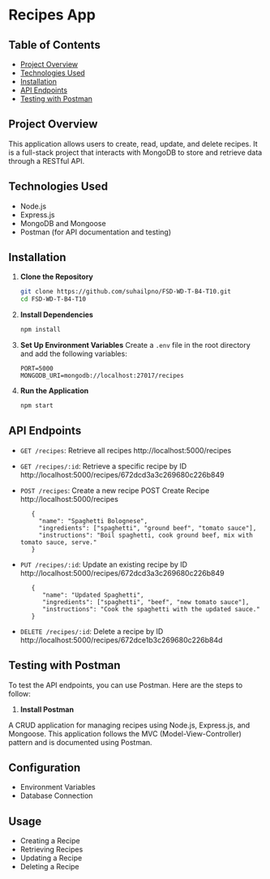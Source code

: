 # Recipes App

## Table of Contents

- [Project Overview](#project-overview)
- [Technologies Used](#technologies-used)
- [Installation](#installation)
- [API Endpoints](#api-endpoints)
- [Testing with Postman](#testing-with-postman)

## Project Overview

This application allows users to create, read, update, and delete recipes. It is a full-stack project that interacts with MongoDB to store and retrieve data through a RESTful API.

## Technologies Used

- Node.js
- Express.js
- MongoDB and Mongoose
- Postman (for API documentation and testing)

## Installation

1. **Clone the Repository**

   ```bash
   git clone https://github.com/suhailpno/FSD-WD-T-B4-T10.git
   cd FSD-WD-T-B4-T10
   ```

2. **Install Dependencies**

   ```bash
   npm install
   ```

3. **Set Up Environment Variables**
   Create a `.env` file in the root directory and add the following variables:

   ```env
   PORT=5000
   MONGODB_URI=mongodb://localhost:27017/recipes
   ```

4. **Run the Application**
   ```bash
   npm start
   ```

## API Endpoints

- `GET /recipes`: Retrieve all recipes
         http://localhost:5000/recipes

- `GET /recipes/:id`: Retrieve a specific recipe by ID
         http://localhost:5000/recipes/672dcd3a3c269680c226b849

- `POST /recipes`: Create a new recipe
         POST
         Create Recipe
         http://localhost:5000/recipes
        
         {
           "name": "Spaghetti Bolognese",
           "ingredients": ["spaghetti", "ground beef", "tomato sauce"],
           "instructions": "Boil spaghetti, cook ground beef, mix with tomato sauce, serve."
         }

- `PUT /recipes/:id`: Update an existing recipe by ID
         http://localhost:5000/recipes/672dcd3a3c269680c226b849
         
         {
            "name": "Updated Spaghetti",
            "ingredients": ["spaghetti", "beef", "new tomato sauce"],
            "instructions": "Cook the spaghetti with the updated sauce."
         }

- `DELETE /recipes/:id`: Delete a recipe by ID
         http://localhost:5000/recipes/672dce1b3c269680c226b84d

## Testing with Postman

To test the API endpoints, you can use Postman. Here are the steps to follow:

1. **Install Postman**

A CRUD application for managing recipes using Node.js, Express.js, and Mongoose. This application follows the MVC (Model-View-Controller) pattern and is documented using Postman.

## Configuration

- Environment Variables
- Database Connection

## Usage

- Creating a Recipe
- Retrieving Recipes
- Updating a Recipe
- Deleting a Recipe
